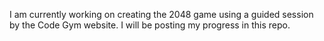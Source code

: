 I am currently working on creating the 2048 game using a guided session by the Code Gym website. I will be posting my progress in this repo.